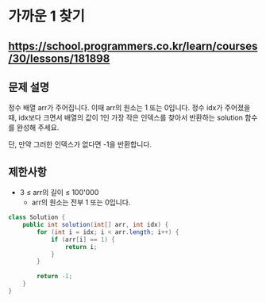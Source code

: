 # 가까운 1 찾기
https://school.programmers.co.kr/learn/courses/30/lessons/181898
---
## 문제 설명
정수 배열 arr가 주어집니다. 이때 arr의 원소는 1 또는 0입니다. 정수 idx가 주어졌을 때, idx보다 크면서 배열의 값이 1인 가장 작은 인덱스를 찾아서 반환하는 solution 함수를 완성해 주세요.

단, 만약 그러한 인덱스가 없다면 -1을 반환합니다.

## 제한사항
+ 3 ≤ arr의 길이 ≤ 100'000
  + arr의 원소는 전부 1 또는 0입니다.
```java
class Solution {
    public int solution(int[] arr, int idx) {
        for (int i = idx; i < arr.length; i++) {
            if (arr[i] == 1) {
                return i;
            }
        }
        
        return -1;
    }
}
```